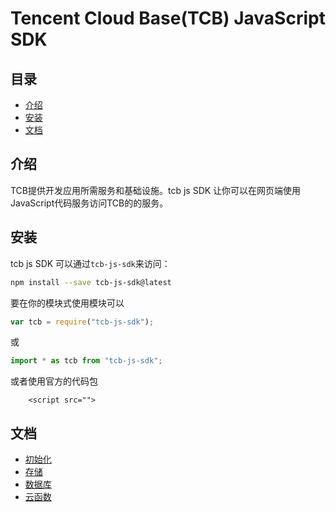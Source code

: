 # Tencent Cloud Base(TCB) JavaScript SDK

## 目录
* [介绍](#介绍)
* [安装](#安装)
* [文档](#文档)


## 介绍
TCB提供开发应用所需服务和基础设施。tcb js SDK 让你可以在网页端使用JavaScript代码服务访问TCB的的服务。

## 安装
tcb js SDK 可以通过`tcb-js-sdk`来访问：
```bash
npm install --save tcb-js-sdk@latest
```

要在你的模块式使用模块可以
```js
var tcb = require("tcb-js-sdk");
```
或
```js
import * as tcb from "tcb-js-sdk";
```

或者使用官方的代码包
```
    <script src="">
```

## 文档
* [初始化](docs/initialization.md)
* [存储](docs/storage.md)
* [数据库](docs/database.md)
* [云函数](docs/functions.md)

